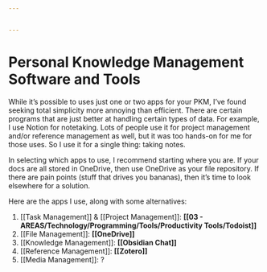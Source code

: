 ```yaml
---


---
```


# Personal Knowledge Management Software and Tools

While it’s possible to uses just one or two apps for your PKM, I’ve found seeking total simplicity more annoying than efficient. There are certain programs that are just better at handling certain types of data. For example, I use Notion for notetaking. Lots of people use it for project management and/or reference management as well, but it was too hands-on for me for those uses. So I use it for a single thing: taking notes.

In selecting which apps to use, I recommend starting where you are. If your docs are all stored in OneDrive, then use OneDrive as your file repository. If there are pain points (stuff that drives you bananas), then it’s time to look elsewhere for a solution.

Here are the apps I use, along with some alternatives:

1. [[Task Management]] &  [[Project Management]]: **[[03 - AREAS/Technology/Programming/Tools/Productivity Tools/Todoist]]**
2. [[File Management]]: **[[OneDrive]]**
3. [[Knowledge Management]]: **[[Obsidian Chat]]**
4. [[Reference Management]]: **[[Zotero]]**
5. [[Media Management]]: ?

